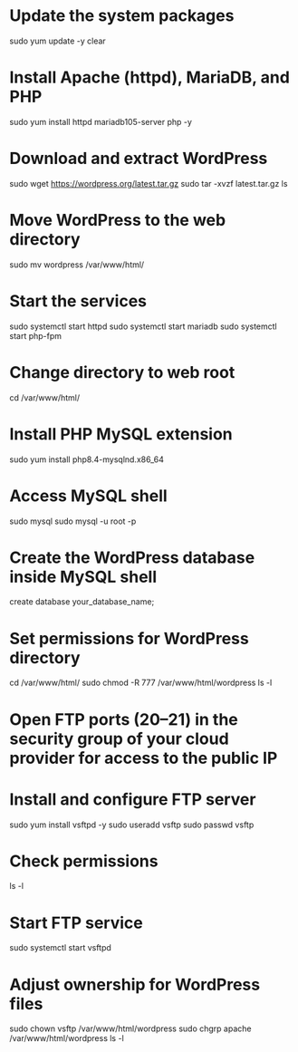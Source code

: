 # Update the system packages
sudo yum update -y
clear

# Install Apache (httpd), MariaDB, and PHP
sudo yum install httpd mariadb105-server php -y

# Download and extract WordPress
sudo wget https://wordpress.org/latest.tar.gz
sudo tar -xvzf latest.tar.gz
ls

# Move WordPress to the web directory
sudo mv wordpress /var/www/html/

# Start the services
sudo systemctl start httpd
sudo systemctl start mariadb
sudo systemctl start php-fpm

# Change directory to web root
cd /var/www/html/

# Install PHP MySQL extension
sudo yum install php8.4-mysqlnd.x86_64

# Access MySQL shell
sudo mysql
sudo mysql -u root -p

# Create the WordPress database inside MySQL shell
create database your_database_name;

# Set permissions for WordPress directory
cd /var/www/html/
sudo chmod -R 777 /var/www/html/wordpress
ls -l

# Open FTP ports (20–21) in the security group of your cloud provider for access to the public IP

# Install and configure FTP server
sudo yum install vsftpd -y
sudo useradd vsftp
sudo passwd vsftp

# Check permissions
ls -l

# Start FTP service
sudo systemctl start vsftpd

# Adjust ownership for WordPress files
sudo chown vsftp /var/www/html/wordpress
sudo chgrp apache /var/www/html/wordpress
ls -l
